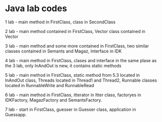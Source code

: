 # Java lab codes
 1 lab - main method in FirstClass, class in SecondClass

 2 lab - main method contained in FirstClass, Vector class contained in Vector

 3 lab - main method and some more contained in FirstClass, two similar 
 classes contained in Semants and Magaz, Interface in IDK
 
 4 lab - main method in FirstClass, clases and interface in the same plase as the 3 lab, only InAndOut is new, it contains static methods

 5 lab - main method in FirstClass, static method from 5.3 located in InAndOut class, Threads located in Thread1 and Thread2, Runnable classes located in RunnableWrite and RunnableRead
 
 6 lab - main method in FirstClass, itterator in Itter class, factoryes in IDKFactory, MagazFactory and SemantsFactory.
 
 7 lab - start in FirstClass, guesser in Guesser class, application in Guessapp.
